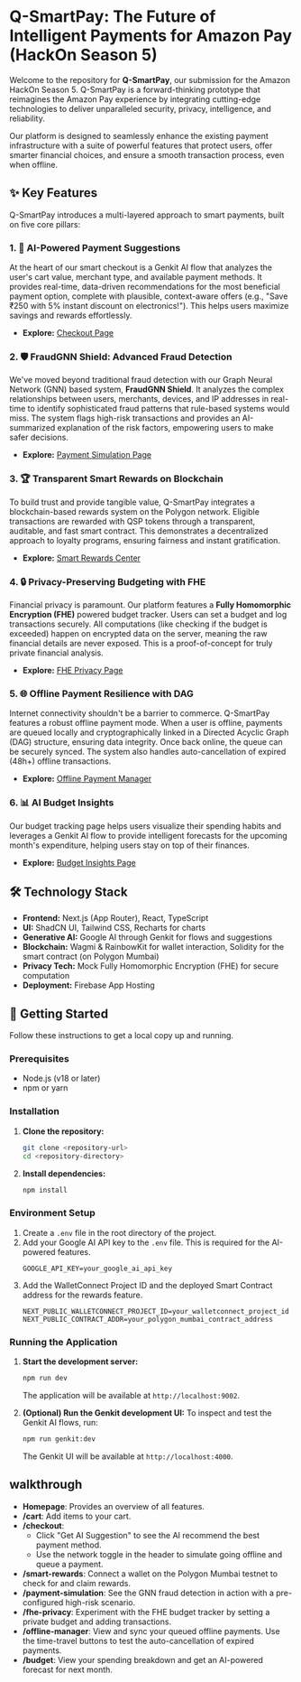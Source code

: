 
# Q-SmartPay: The Future of Intelligent Payments for Amazon Pay (HackOn Season 5)

Welcome to the repository for **Q-SmartPay**, our submission for the Amazon HackOn Season 5. Q-SmartPay is a forward-thinking prototype that reimagines the Amazon Pay experience by integrating cutting-edge technologies to deliver unparalleled security, privacy, intelligence, and reliability.

Our platform is designed to seamlessly enhance the existing payment infrastructure with a suite of powerful features that protect users, offer smarter financial choices, and ensure a smooth transaction process, even when offline.

## ✨ Key Features

Q-SmartPay introduces a multi-layered approach to smart payments, built on five core pillars:

### 1. 🧠 AI-Powered Payment Suggestions
At the heart of our smart checkout is a Genkit AI flow that analyzes the user's cart value, merchant type, and available payment methods. It provides real-time, data-driven recommendations for the most beneficial payment option, complete with plausible, context-aware offers (e.g., "Save ₹250 with 5% instant discount on electronics!"). This helps users maximize savings and rewards effortlessly.
*   **Explore:** [Checkout Page](/checkout)

### 2. 🛡️ FraudGNN Shield: Advanced Fraud Detection
We've moved beyond traditional fraud detection with our Graph Neural Network (GNN) based system, **FraudGNN Shield**. It analyzes the complex relationships between users, merchants, devices, and IP addresses in real-time to identify sophisticated fraud patterns that rule-based systems would miss. The system flags high-risk transactions and provides an AI-summarized explanation of the risk factors, empowering users to make safer decisions.
*   **Explore:** [Payment Simulation Page](/payment-simulation)

### 3. 🏆 Transparent Smart Rewards on Blockchain
To build trust and provide tangible value, Q-SmartPay integrates a blockchain-based rewards system on the Polygon network. Eligible transactions are rewarded with QSP tokens through a transparent, auditable, and fast smart contract. This demonstrates a decentralized approach to loyalty programs, ensuring fairness and instant gratification.
*   **Explore:** [Smart Rewards Center](/smart-rewards)

### 4. 🔒 Privacy-Preserving Budgeting with FHE
Financial privacy is paramount. Our platform features a **Fully Homomorphic Encryption (FHE)** powered budget tracker. Users can set a budget and log transactions securely. All computations (like checking if the budget is exceeded) happen on encrypted data on the server, meaning the raw financial details are never exposed. This is a proof-of-concept for truly private financial analysis.
*   **Explore:** [FHE Privacy Page](/fhe-privacy)

### 5. 🌐 Offline Payment Resilience with DAG
Internet connectivity shouldn't be a barrier to commerce. Q-SmartPay features a robust offline payment mode. When a user is offline, payments are queued locally and cryptographically linked in a Directed Acyclic Graph (DAG) structure, ensuring data integrity. Once back online, the queue can be securely synced. The system also handles auto-cancellation of expired (48h+) offline transactions.
*   **Explore:** [Offline Payment Manager](/offline-manager)

### 6. 📊 AI Budget Insights
Our budget tracking page helps users visualize their spending habits and leverages a Genkit AI flow to provide intelligent forecasts for the upcoming month's expenditure, helping users stay on top of their finances.
*   **Explore:** [Budget Insights Page](/budget)


## 🛠️ Technology Stack

- **Frontend:** Next.js (App Router), React, TypeScript
- **UI:** ShadCN UI, Tailwind CSS, Recharts for charts
- **Generative AI:** Google AI through Genkit for flows and suggestions
- **Blockchain:** Wagmi & RainbowKit for wallet interaction, Solidity for the smart contract (on Polygon Mumbai)
- **Privacy Tech:** Mock Fully Homomorphic Encryption (FHE) for secure computation
- **Deployment:** Firebase App Hosting

## 🚀 Getting Started

Follow these instructions to get a local copy up and running.

### Prerequisites

- Node.js (v18 or later)
- npm or yarn

### Installation

1.  **Clone the repository:**
    ```bash
    git clone <repository-url>
    cd <repository-directory>
    ```

2.  **Install dependencies:**
    ```bash
    npm install
    ```

### Environment Setup

1.  Create a `.env` file in the root directory of the project.
2.  Add your Google AI API key to the `.env` file. This is required for the AI-powered features.
    ```env
    GOOGLE_API_KEY=your_google_ai_api_key
    ```
3.  Add the WalletConnect Project ID and the deployed Smart Contract address for the rewards feature.
    ```env
    NEXT_PUBLIC_WALLETCONNECT_PROJECT_ID=your_walletconnect_project_id
    NEXT_PUBLIC_CONTRACT_ADDR=your_polygon_mumbai_contract_address
    ```

### Running the Application

1.  **Start the development server:**
    ```bash
    npm run dev
    ```
    The application will be available at `http://localhost:9002`.

2.  **(Optional) Run the Genkit development UI:**
    To inspect and test the Genkit AI flows, run:
    ```bash
    npm run genkit:dev
    ```
    The Genkit UI will be available at `http://localhost:4000`.

## walkthrough

- **Homepage**: Provides an overview of all features.
- **/cart**: Add items to your cart.
- **/checkout**:
  - Click "Get AI Suggestion" to see the AI recommend the best payment method.
  - Use the network toggle in the header to simulate going offline and queue a payment.
- **/smart-rewards**: Connect a wallet on the Polygon Mumbai testnet to check for and claim rewards.
- **/payment-simulation**: See the GNN fraud detection in action with a pre-configured high-risk scenario.
- **/fhe-privacy**: Experiment with the FHE budget tracker by setting a private budget and adding transactions.
- **/offline-manager**: View and sync your queued offline payments. Use the time-travel buttons to test the auto-cancellation of expired payments.
- **/budget**: View your spending breakdown and get an AI-powered forecast for next month.
